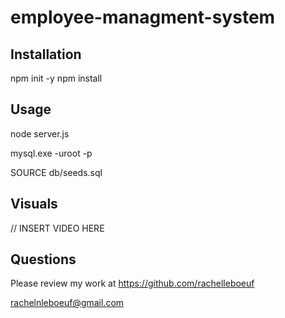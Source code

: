 # employee-managment-system

## Installation


npm init -y
npm install 

## Usage

node server.js

mysql.exe -uroot -p


SOURCE db/seeds.sql

## Visuals


// INSERT VIDEO HERE 

## Questions

Please review my work at https://github.com/rachelleboeuf

rachelnleboeuf@gmail.com